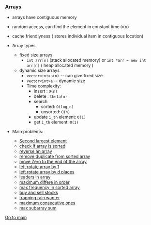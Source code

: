 ### Arrays
- arrays have contiguous memory
- random access, can find the element in constant time `O(n)`
- cache friendlyness ( stores individual item in contiguous location)
- Array types
    - fixed size arrays
        - `int arr[n]` (stack allocated memory) or `int *arr = new int arr[n]` ( heap allocated memory )
    - dynamic size arrays
        - `vector<int>a(n)` -- can give fixed size
        - `vector<int>a` -- dynamic size
        - Time complexity:
            - insert : `O(n)`
            - delete : `theta(n)`
            - search
                - sorted: `O(log_n)`
                - unsorted: `O(n)`
            - update `i_th` element: `O(1)`
            - get `i_th` element: `O(1)`
        
- Main problems:
    - [Second largest element](./second_largest_element_array.cpp)
    - [check if array is sorted](./check_if_arrays_is_sorted.cpp)
    - [reverse an array](./reverse_array_elements.cpp)
    - [remove duplicate from sorted array](./remove_duplicates_from_sorted_array.cpp)
    - [move Zero to the end of the array](./move_zeros_to_end.cpp)
    - [left rotate array by 1](./left_rotate_an_element_by_one.cpp)
    - [left rotate array by d places](./left_rotate_by_d_places.cpp)
    - [leaders in array](./leaders_in_array.cpp)
    - [maximum differe in order](./max_diff_in_order.cpp)
    - [max frequency in sorted array](./frq_in_sorted_array.cpp)
    - [buy and sell stocks](./stock_buy_and_sell.cpp)
    - [trapping rain wanter](./trapping_rain_water.cpp)
    - [maximum consecutive ones](./max_consecutive_1s.cpp)
    - [max subarray sum](./max_subarray_sum.cpp)
    


[Go to main](./../../README.md)

